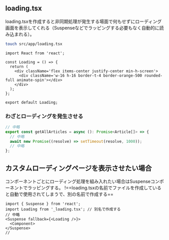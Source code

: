 ## loading.tsx

loading.tsxを作成すると非同期処理が発生する場面で何もせずにローディング画面を表示してくれる（Suspenseなどでラッピングする必要もなく自動的に読み込まれる）。

```sh
touch src/app/loading.tsx
```

```tsx
import React from 'react';

const Loading = () => {
  return (
    <div className='flex items-center justify-center min-h-screen'>
      <div className='w-16 h-16 border-t-4 border-orange-500 rounded-full animate-spin'></div>
    </div>
  );
};

export default Loading;
```

### わざとローディングを発生させる

```ts
// 中略
export const getAllArticles = async (): Promise<Article[]> => {
  // 中略
  await new Promise((resolve) => setTimeout(resolve, 1000));
  // 中略
};
```

## カスタムローディングページを表示させたい場合

コンポーネントごとにローディング処理を組み入れたい場合はSuspenseコンポーネントでラッピングする。
!==loading.tsxの名前でファイルを作成していると自動で使用されてしまうで、別の名前で作成する==

```tsx
import { Suspense } from 'react';
import Loading from '_loading.tsx'; // 別名で作成する
// 中略 
<Suspense fallback={<Loading />}>
  <Component>
</Suspense>
//
```
